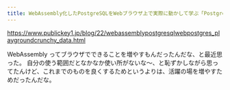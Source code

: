 ```yaml
---
title: WebAssembly化したPostgreSQLをWebブラウザ上で実際に動かして学ぶ「Postgres playground」をCrunchy Dataが公開 － Publickey
---
```


https://www.publickey1.jp/blog/22/webassemblypostgresqlwebpostgres_playgroundcrunchy_data.html

WebAssembly ってブラウザでできることを増やすもんだったんだな、と最近思った。
自分の使う範囲だとなかなか使い所がないな〜、と恥ずかしながら思ってたんけど、これまでのものを良くするためというよりは、活躍の場を増やすためだったんだな。

